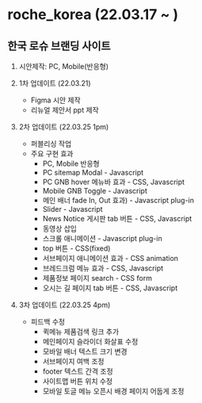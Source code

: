 # roche_korea (22.03.17 ~ )
## 한국 로슈 브랜딩 사이트
1. 시안제작: PC, Mobile(반응형)
2. 1차 업데이트 (22.03.21)
    + Figma 시안 제작
    + 리뉴얼 제안서 ppt 제작

2. 2차 업데이트 (22.03.25 1pm)
    + 퍼블리싱 작업
    + 주요 구현 효과
        + PC, Mobile 반응형
        + PC sitemap Modal - Javascript
        + PC GNB hover 메뉴바 효과 - CSS, Javascript
        + Mobile GNB Toggle - Javascript
        + 메인 배너 fade In, Out 효과) - Javascript plug-in
        + Slider - Javascript
        + News Notice 게시판 tab 버튼 - CSS, Javascript
        + 동영상 삽입
        + 스크롤 애니메이션 - Javascript plug-in
        + top 버튼 - CSS(fixed)
        + 서브페이지 애니메이션 효과 - CSS animation
        + 브레드크럼 메뉴 효과 - CSS, Javascript
        + 제품정보 페이지 search - CSS form
        + 오시는 길 페이지 tab 버튼 - CSS, Javascript

3. 3차 업데이트 (22.03.25 4pm)
    - 피드백 수정
        + 퀵메뉴 제품검색 링크 추가
        + 메인페이지 슬라이더 화살표 수정
        + 모바일 배너 텍스트 크기 변경
        + 서브페이지 여백 조정
        + footer 텍스트 간격 조정
        + 사이트맵 버튼 위치 수정
        + 모바일 토글 메뉴 오픈시 배경 페이지 어둡게 조정
